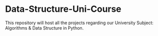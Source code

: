 # Data-Structure-Uni-Course
This repository will host all the projects regarding our University Subject: Algorithms &amp; Data Structure in Python.

